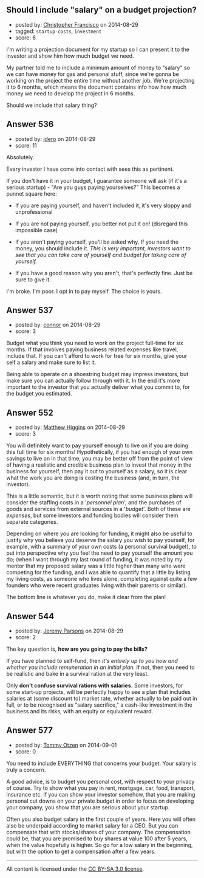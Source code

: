 ## Should I include "salary" on a budget projection?

- posted by: [Christopher Francisco](https://stackexchange.com/users/2512449/christopher-francisco) on 2014-08-29
- tagged: `startup-costs`, `investment`
- score: 6

<p>I'm writing a projection document for my startup so I can present it to the investor and show him how much budget we need.</p>

<p>My partner told me to include a minimum amount of money to "salary" so we can have money for gas and personal stuff, since we're gonna be working on the project the entire time without another job. We're projecting it to 6 months, which means the document contains info how how much money we need to develop the project in 6 months.</p>

<p>Should we include that salary thing?</p>



## Answer 536

- posted by: [jdero](https://stackexchange.com/users/1972448/jdero) on 2014-08-29
- score: 11

<p>Absolutely.</p>

<p>Every investor I have come into contact with sees this as pertinent.</p>

<p>If you don't have it in your budget, I guarantee someone will ask (if it's a serious startup) - "Are you guys paying yourselves?" This becomes a punnet square here: </p>

<ul>
<li><p>If you are paying yourself, and haven't included it, it's very sloppy and unprofessional</p></li>
<li><p>If you are not paying yourself, you better not put it on! (disregard this impossible case)</p></li>
<li><p>If you aren't paying yourself, you'll be asked why. If you need the money, you should include it. <em>This is very important, investors want to see that you can take care of yourself and budget for taking care of yourself.</em></p></li>
<li><p>If you have a good reason why you aren't, that's perfectly fine. Just be sure to give it.</p></li>
</ul>

<p>I'm broke. I'm poor. I opt in to pay myself. The choice is yours.</p>



## Answer 537

- posted by: [connor](https://stackexchange.com/users/392995/connor) on 2014-08-29
- score: 3

<p>Budget what you think you need to work on the project full-time for six months. If that involves paying business related expenses like travel, include that. If you can't afford to work for free for six months, give your self a salary and make sure to list it.</p>

<p>Being able to operate on a shoestring budget may impress investors, but make sure you can actually follow through with it. In the end it's more important to the investor that you actually deliver what you commit to, for the budget you estimated.</p>



## Answer 552

- posted by: [Matthew Higgins](https://stackexchange.com/users/439334/matthew-higgins) on 2014-08-29
- score: 3

<p>You will definitely want to pay yourself enough to live on if you are doing this full time for six months! Hypothetically, if you had enough of your own savings to live on in that time, you may be better off from the point of view of having a realistic and credible business plan to invest that money in the business for yourself, then pay it out to yourself as a salary, so it is clear what the work you are doing is costing the business (and, in turn, the investor).</p>

<p>This is a little semantic, but it is worth noting that some business plans will consider the staffing costs in a '<em>personnel plan</em>', and the purchases of goods and services from external sources in a '<em>budget</em>'. Both of these are <em>expenses</em>, but some investors and funding bodies will consider them separate categories.</p>

<p>Depending on where you are looking for funding, it might also be useful to justify why you believe you deserve the salary you wish to pay yourself, for example, with a summary of your own costs (a personal survival budget), to put into perspective why you feel the need to pay yourself the amount you do; (when I want through my last round of funding, it was noted by my mentor that my proposed salary was a little higher than many who were competing for the funding, and I was able to quantify that a little by listing my living costs, as someone who lives alone, completing against quite a few founders who were recent graduates living with their parents or similar).</p>

<p>The bottom line is whatever you do, make it clear from the plan!</p>



## Answer 544

- posted by: [Jeremy Parsons](https://stackexchange.com/users/497810/jeremy-parsons) on 2014-08-29
- score: 2

<p>The key question is, <strong>how are you going to pay the bills?</strong></p>

<p>If you have planned to self-fund, then <em>it's entirely up to you how and whether you include remuneration in an initial plan.</em> If not, then you need to be realistic and bake in a survival ration at the very least.</p>

<p>Only <strong>don't confuse survival rations with salaries.</strong> Some investors, for some start-up projects,  will be perfectly happy to see a plan that includes salaries at (some discount to) market rate, whether actually to be paid out in full, or to be recognised as "salary sacrifice," a cash-like investment in the business and its risks, with an equity or equivalent reward. </p>



## Answer 577

- posted by: [Tommy Otzen](https://stackexchange.com/users/4026382/tommy-otzen) on 2014-09-01
- score: 0

<p>You need to include EVERYTHING that concerns your budget. Your salary is truly a concern. </p>

<p>A good advice, is to budget you personal cost, with respect to your privacy of course. Try to show what you pay in rent, mortgage, car, food, transport, insurance etc. If you can show your investor somehow, that you are making personal cut downs on your private budget in order to focus on developing your company, you show that you are serious about your startup.</p>

<p>Often you also budget salary in the first couple of years. Here you will often also be underpaid according to market salary for a CEO. But you can compensate that with stocks/shares of your company. The compensation could be, that you are promised to buy shares at value 100 after 5 years, when the value hopefully is higher. So go for a low salary in the beginning, but with the option to get a compensation after a few years.</p>




---

All content is licensed under the [CC BY-SA 3.0 license](https://creativecommons.org/licenses/by-sa/3.0/).
